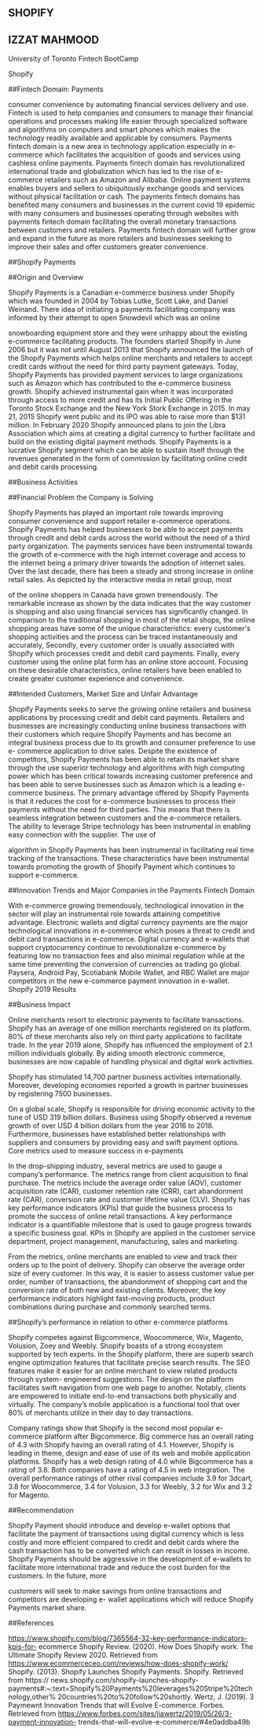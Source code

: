 

## SHOPIFY

## IZZAT MAHMOOD
University of Toronto Fintech BootCamp

Shopify

##Fintech Domain: Payments

consumer convenience by automating financial services delivery and use. Fintech is used to help
companies and consumers to manage their financial operations and processes making life easier
through specialized software and algorithms on computers and smart phones which makes the
technology readily available and applicable by consumers. Payments fintech domain is a new
area in technology application especially in e-commerce which facilitates the acquisition of
goods and services using cashless online payments. Payments fintech domain has
revolutionalized international trade and globalization which has led to the rise of e-commerce
retailers such as Amazon and Alibaba. Online payment systems enables buyers and sellers to
ubiquitously exchange goods and services without physical facilitation or cash. The payments
fintech domains has benefited many consumers and businesses in the current covid 19 epidemic
with many consumers and businesses operating through websites with payments fintech domain
facilitating the overall monetary transactions between customers and retailers. Payments fintech
domain will further grow and expand in the future as more retailers and businesses seeking to
improve their sales and offer customers greater convenience.

##Shopify Payments

##Origin and Overview

Shopify Payments is a Canadian e-commerce business under Shopify which was founded
in 2004 by Tobias Lutke, Scott Lake, and Daniel Weinand. There idea of initiating a payments
facilitating company was informed by their attempt to open Snowdevil which was an online


snowboarding equipment store and they were unhappy about the existing e-commerce
facilitating products. The founders started Shopify in June 2006 but it was not until August 2013
that Shopify announced the launch of the Shopify Payments which helps online merchants and
retailers to accept credit cards without the need for third party payment gateways. Today, Shopify
Payments has provided payment services to large organizations such as Amazon which has
contributed to the e-commerce business growth. Shopify achieved instrumental gain when it was
incorporated through access to more credit and has its Initial Public Offering in the Toronto
Stock Exchange and the New York Stork Exchange in 2015. In may 21, 2015 Shopify went
public and its IPO was able to raise more than $131 million. In February 2020 Shopify
announced plans to join the Libra Association which aims at creating a digital currency to further
facilitate and build on the existing digital payment methods. Shopify Payments is a lucrative
Shopify segment which can be able to sustain itself through the revenues generated in the form
of commission by facilitating online credit and debit cards processing.

##Business Activities

##Financial Problem the Company is Solving

Shopify Payments has played an important role towards improving consumer
convenience and support retailer e-commerce operations. Shopify Payments has helped
businesses to be able to accept payments through credit and debit cards across the world without
the need of a third party organization. The payments services have been instrumental towards the
growth of e-commerce with the high internet coverage and access to the internet being a primary
driver towards the adoption of internet sales. Over the last decade, there has been a steady and
strong increase in online retail sales. As depicted by the interactive media in retail group, most


of the online shoppers in Canada have grown tremendously. The remarkable increase as shown
by the data indicates that the way customer is shopping and also using financial services has
significantly changed. In comparison to the traditional shopping in most of the retail shops, the
online shopping areas have some of the unique characteristics: every customer's shopping
activities and the process can be traced instantaneously and accurately, Secondly, every customer
order is usually associated with Shopify which processes credit and debit card payments. Finally,
every customer using the online plat form has an online store account. Focusing on these
desirable characteristics, online retailers have been enabled to create greater customer
experience and convenience.

##Intended Customers, Market Size and Unfair Advantage

Shopify Payments seeks to serve the growing online retailers and business applications
by processing credit and debit card payments. Retailers and businesses are increasingly
conducting online business transactions with their customers which require Shopify Payments
and has become an integral business process due to its growth and consumer preference to use e-
commerce application to drive sales. Despite the existence of competitors, Shopify Payments has
been able to retain its market share through the use superior technology and algorithms with high
computing power which has been critical towards increasing customer preference and has been
able to serve businesses such as Amazon which is a leading e-commerce business. The primary
advantage offered by Shopify Payments is that it reduces the cost for e-commerce businesses to
process their payments without the need for third parties. This means that there is seamless
integration between customers and the e-commerce retailers. The ability to leverage Stripe
technology has been instrumental in enabling easy connection with the supplier. The use of


algorithm in Shopify Payments has been instrumental in facilitating real time tracking of the
transactions. These characteristics have been instrumental towards promoting the growth of
Shopify Payment which continues to support e-commerce.

##Innovation Trends and Major Companies in the Payments Fintech Domain

With e-commerce growing tremendously, technological innovation in the sector will play
an instrumental role towards attaining competitive advantage. Electronic wallets and digital
currency payments are the major technological innovations in e-commerce which poses a threat
to credit and debit card transactions in e-commerce. Digital currency and e-wallets that support
cryptocurrency continue to revolutionalize e-commerce by featuring low no transaction fees and
also minimal regulation while at the same time preventing the conversion of currencies as trading
go global. Paysera, Android Pay, Scotiabank Mobile Wallet, and RBC Wallet are major
competitors in the new e-commerce payment innovation in e-wallet.
Shopify 2019 Results

##Business Impact

Online merchants resort to electronic payments to facilitate transactions.
Shopify has an average of one million merchants registered on its platform. 80% of these
merchants also rely on third party applications to facilitate trade. In the year 2019 alone, Shopify
has influenced the employment of 2.1 million individuals globally. By aiding smooth electronic
commerce, businesses are now capable of handling physical and digital work activities.

Shopify has stimulated 14,700 partner business activities internationally. Moreover,
developing economies reported a growth in partner businesses by registering 7500 businesses.


On a global scale, Shopify is responsible for driving economic activity to the tune of USD 319
billion dollars. Business using Shopify observed a revenue growth of over USD 4 billion dollars
from the year 2016 to 2018. Furthermore, businesses have established better relationships with
suppliers and consumers by providing easy and swift payment options.
Core metrics used to measure success in e-payments

In the drop-shipping industry, several metrics are used to gauge a company’s performance.
The metrics range from client acquisition to final purchase. The metrics include the average
order value (AOV), customer acquisition rate (CAR), customer retention rate (CRR), cart
abandonment rate (CAR), conversion rate and customer lifetime value (CLV). Shopify has key
performance indicators (KPIs) that guide the business process to promote the success of online
retail transactions. A key performance indicator is a quantifiable milestone that is used to gauge
progress towards a specific business goal. KPIs in Shopify are applied in the customer service
department, project management, manufacturing, sales and marketing.

From the metrics, online merchants are enabled to view and track their orders up to the point
of delivery. Shopify can observe the average order size of every customer. In this way, it is easier
to assess customer value per order, number of transactions, the abandonment of shopping cart
and the conversion rate of both new and existing clients. Moreover, the key performance
indicators highlight fast-moving products, product combinations during purchase and commonly
searched terms.

##Shopify’s performance in relation to other e-commerce platforms

Shopify competes against Bigcommerce, Woocommerce, Wix, Magento, Volusion, Zoey and
Weebly. Shopify boasts of a strong ecosystem supported by tech experts. In the Shopify platform,
there are superb search engine optimization features that facilitate precise search results. The
SEO features make it easier for an online merchant to view related products through system-
engineered suggestions. The design on the platform facilitates swift navigation from one web
page to another. Notably, clients are empowered to initiate end-to-end transactions both
physically and virtually. The company’s mobile application is a functional tool that over 80% of
merchants utilize in their day to day transactions.

Company ratings show that Shopify is the second most popular e-commerce platform after
Bigcommerce. Big commerce has an overall rating of 4.3 with Shopify having an overall rating
of 4.1. However, Shopify is leading in theme, design and ease of use of its web and mobile
application platforms. Shopify has a web design rating of 4.0 while Bigcommerce has a rating of
3.8. Both companies have a rating of 4.5 in web integration. The overall performance ratings of
other rival companies include 3.9 for 3dcart, 3.8 for Woocommerce, 3.4 for Volusion, 3.3 for
Weebly, 3.2 for Wix and 3.2 for Magento.

##Recommendation

Shopify Payment should introduce and develop e-wallet options that facilitate the
payment of transactions using digital currency which is less costly and more efficient compared
to credit and debit cards where the cash transaction has to be converted which can result in losses
in income. Shopify Payments should be aggressive in the development of e-wallets to facilitate
more international trade and reduce the cost burden for the customers. In the future, more


customers will seek to make savings from online transactions and competitors are developing e-
wallet applications which will reduce Shopify Payments market share.

##References

https://www.shopify.com/blog/7365564-32-key-performance-indicators-kpis-for-
ecommerce
Shopify Review. (2020). How Does Shopify work. The Ultimate Shopify Review 2020.
Retrieved from https://www.ecommerceceo.com/reviews/how-does-shopify-work/
Shopify. (2013). Shopify Launches Shopify Payments. Shopify. Retrieved from https://
news.shopify.com/shopify-launches-shopify-
payments#:~:text=Shopify%20Payments%20leverages%20Stripe%20technology,other%
20countries%20to%20follow%20shortly.
Wertz, J. (2019). 3 Paymewnt Innovation Trends that will Evolve E-commerce. Forbes.
Retrieved from https://www.forbes.com/sites/jiawertz/2019/05/26/3-payment-innovation-
trends-that-will-evolve-e-commerce/#4e0addba49b

